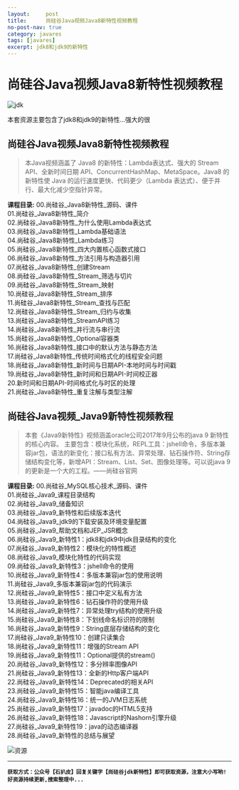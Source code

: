 ```yaml
---
layout:     post
title:      尚硅谷Java视频Java8新特性视频教程
no-post-nav: true
category: javares
tags: [javares]
excerpt: jdk8和jdk9的新特性
---
```



# 尚硅谷Java视频Java8新特性视频教程
![jdk](https://upload-images.jianshu.io/upload_images/12555954-6871f703e46be959.jpg?imageMogr2/auto-orient/strip%7CimageView2/2/w/1240)

本套资源主要包含了jdk8和jdk9的新特性...强大的很
## 尚硅谷Java视频Java8新特性视频教程
> 本Java视频涵盖了 Java8 的新特性：Lambda表达式、强大的 Stream API、全新时间日期 API、ConcurrentHashMap、MetaSpace。Java8 的新特性使 Java 的运行速度更快、代码更少（Lambda 表达式）、便于并行、最大化减少空指针异常。

**课程目录:**
00.尚硅谷\_Java8新特性\_源码、课件<br/>
01.尚硅谷\_Java8新特性\_简介<br/>
02.尚硅谷\_Java8新特性\_为什么使用Lambda表达式<br/>
03.尚硅谷\_Java8新特性\_Lambda基础语法<br/>
04.尚硅谷\_Java8新特性\_Lambda练习<br/>
05.尚硅谷\_Java8新特性\_四大内置核心函数式接口<br/>
06.尚硅谷\_Java8新特性\_方法引用与构造器引用<br/>
07.尚硅谷\_Java8新特性\_创建Stream<br/>
08.尚硅谷\_Java8新特性\_Stream\_筛选与切片<br/>
09.尚硅谷\_Java8新特性\_Stream\_映射<br/>
10.尚硅谷\_Java8新特性\_Stream\_排序<br/>
11.尚硅谷\_Java8新特性\_Stream\_查找与匹配<br/>
12.尚硅谷\_Java8新特性\_Stream\_归约与收集<br/>
13.尚硅谷\_Java8新特性\_StreamAPI练习<br/>
14.尚硅谷\_Java8新特性\_并行流与串行流<br/>
15.尚硅谷\_Java8新特性\_Optional容器类<br/>
16.尚硅谷\_Java8新特性\_接口中的默认方法与静态方法<br/>
17.尚硅谷\_Java8新特性\_传统时间格式化的线程安全问题<br/>
18.尚硅谷\_Java8新特性\_新时间与日期API-本地时间与时间戳<br/>
19.尚硅谷\_Java8新特性\_新时间和日期API-时间校正器<br/>
20.新时间和日期API-时间格式化与时区的处理<br/>
21.尚硅谷\_Java8新特性\_重复注解与类型注解<br/>


## 尚硅谷Java视频_Java9新特性视频教程
> 本套《Java9新特性》视频涵盖oracle公司2017年9月公布的java 9 新特性的核心内容。 主要包含：模块化系统，REPL工具：jshell命令，多版本兼容jar包，语法的新变化：接口私有方法、异常处理、钻石操作符、String存储结构变化等，新增API：Stream、List、Set、图像处理等。可以说java 9 的更新是一个大的工程。——尚硅谷官网

**课程目录:**
00.尚硅谷_MySQL核心技术_源码、课件<br/>
01.尚硅谷_Java9_课程目录结构<br/>
02.尚硅谷_Java9_储备知识<br/>
03.尚硅谷_Java9_新特性和后续版本迭代<br/>
04.尚硅谷_Java9_jdk9的下载安装及环境变量配置<br/>
05.尚硅谷_Java9_帮助文档和JEP_JSR概念<br/>
06.尚硅谷_Java9_新特性1：jdk8和jdk9中jdk目录结构的变化<br/>
07.尚硅谷_Java9_新特性2：模块化的特性概述<br/>
08.尚硅谷_Java9_模块化特性的代码实现<br/>
09.尚硅谷_Java9_新特性3：jshell命令的使用<br/>
10.尚硅谷_Java9_新特性4：多版本兼容jar包的使用说明<br/>
11.尚硅谷_Java9_多版本兼容jar包的代码演示<br/>
12.尚硅谷_Java9_新特性5：接口中定义私有方法<br/>
13.尚硅谷_Java9_新特性6：钻石操作符的使用升级<br/>
14.尚硅谷_Java9_新特性7：异常处理try结构的使用升级<br/>
15.尚硅谷_Java9_新特性8：下划线命名标识符的限制<br/>
16.尚硅谷_Java9_新特性9：String底层存储结构的变化<br/>
17.尚硅谷_Java9_新特性10：创建只读集合<br/>
18.尚硅谷_Java9_新特性11：增强的Stream API<br/>
19.尚硅谷_Java9_新特性11：Optional提供的stream()<br/>
20.尚硅谷_Java9_新特性12：多分辨率图像API<br/>
21.尚硅谷_Java9_新特性13：全新的Http客户端API<br/>
22.尚硅谷_Java9_新特性14：Deprecated的相关API<br/>
23.尚硅谷_Java9_新特性15：智能java编译工具<br/>
24.尚硅谷_Java9_新特性16：统一的JVM日志系统<br/>
25.尚硅谷_Java9_新特性17：javadoc的HTML5支持<br/>
26.尚硅谷_Java9_新特性18：Javascript的Nashorn引擎升级<br/>
27.尚硅谷_Java9_新特性19：java的动态编译器<br/>
28.尚硅谷_Java9_新特性的总结与展望<br/>


![资源](https://upload-images.jianshu.io/upload_images/12555954-c2bfc9f7689f27f4.png?imageMogr2/auto-orient/strip%7CimageView2/2/w/1240)

---
**`获取方式：公众号【石扒皮】回复关键字【尚硅谷jdk新特性】即可获取资源，注意大小写哟!好资源持续更新,搜索整理中...`**
